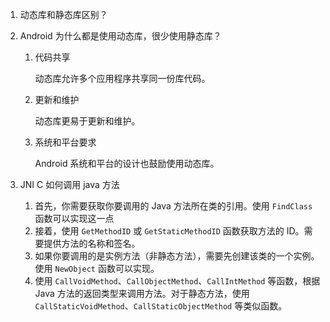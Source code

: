 1. 动态库和静态库区别？

2. Android 为什么都是使用动态库，很少使用静态库？

   1. 代码共享

      动态库允许多个应用程序共享同一份库代码。

   2. 更新和维护

      动态库更易于更新和维护。

   3. 系统和平台要求

      Android 系统和平台的设计也鼓励使用动态库。

3. JNI C 如何调用 java 方法

   1. 首先，你需要获取你要调用的 Java 方法所在类的引用。使用 `FindClass` 函数可以实现这一点
   2. 接着，使用 `GetMethodID` 或 `GetStaticMethodID` 函数获取方法的 ID。需要提供方法的名称和签名。
   3. 如果你要调用的是实例方法（非静态方法），需要先创建该类的一个实例。使用 `NewObject` 函数可以实现。
   4. 使用 `CallVoidMethod`、`CallObjectMethod`、`CallIntMethod` 等函数，根据 Java 方法的返回类型来调用方法。对于静态方法，使用 `CallStaticVoidMethod`、`CallStaticObjectMethod` 等类似函数。
